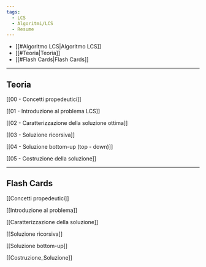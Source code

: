 ```yaml
---
tags:
  - LCS
  - Algoritmi/LCS
  - Resume
---
```

- [[#Algoritmo LCS|Algoritmo LCS]]
- [[#Teoria|Teoria]]
- [[#Flash Cards|Flash Cards]]
 
***

## Teoria

 [[00 - Concetti propedeutici]]

 [[01 - Introduzione al problema LCS]]

 [[02 - Caratterizzazione della soluzione ottima]]

 [[03 - Soluzione ricorsiva]]

 [[04 - Soluzione bottom-up (top - down)]]

 [[05 - Costruzione della soluzione]]

***

## Flash Cards

[[Concetti propedeutici]]

[[Introduzione al problema]]

[[Caratterizzazione della soluzione]]

[[Soluzione ricorsiva]]

[[Soluzione bottom-up]]

[[Costruzione_Soluzione]]

 
 
